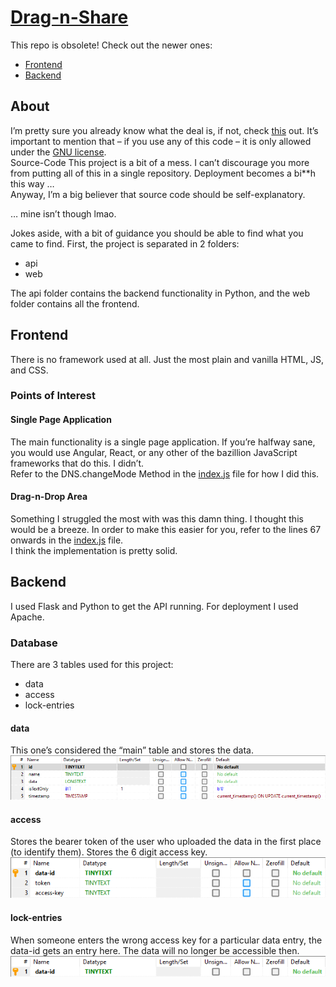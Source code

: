 # [Drag-n-Share](https://drag-n-share.com)

This repo is obsolete!
Check out the newer ones:
- [Frontend](https://github.com/MillCreeker/Drag-n-Share-Frontend)
- [Backend](https://github.com/MillCreeker/Drag-n-Share-Backend)


## About
I’m pretty sure you already know what the deal is, if not, check [this](https://drag-n-share.com/about/) out.
It’s important to mention that – if you use any of this code – it is only allowed under the [GNU license](https://www.gnu.org/licenses/gpl-3.0.en.html).\
Source-Code
This project is a bit of a mess. I can’t discourage you more from putting all of this in a single repository. Deployment becomes a bi**h this way …\
Anyway, I’m a big believer that source code should be self-explanatory.

… mine isn’t though lmao.

Jokes aside, with a bit of guidance you should be able to find what you came to find.
First, the project is separated in 2 folders:
- api
- web

The api folder contains the backend functionality in Python, and the web folder contains all the frontend.

## Frontend
There is no framework used at all. Just the most plain and vanilla HTML, JS, and CSS.
### Points of Interest
#### Single Page Application
The main functionality is a single page application. If you’re halfway sane, you would use Angular, React, or any other of the bazillion JavaScript frameworks that do this. I didn’t.\
Refer to the DNS.changeMode Method in the [index.js](/web/src/index.js) file for how I did this.
#### Drag-n-Drop Area
Something I struggled the most with was this damn thing. I thought this would be a breeze.
In order to make this easier for you, refer to the lines 67 onwards in the [index.js](/web/src/index.js) file.\
I think the implementation is pretty solid.

## Backend
I used Flask and Python to get the API running. For deployment I used Apache.
### Database
There are 3 tables used for this project:
- data
- access
- lock-entries

#### data
This one’s considered the “main” table and stores the data.
![data DB](/READEME/data.png)
#### access
Stores the bearer token of the user who uploaded the data in the first place (to identify them).
Stores the 6 digit access key.
![access DB](/READEME/access.png)
#### lock-entries
When someone enters the wrong access key for a particular data entry, the data-id gets an entry here. The data will no longer be accessible then.
![lock-entries DB](/READEME/lock-entries.png)
